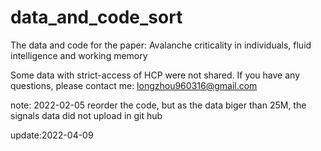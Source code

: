 # data_and_code_sort
The data and code for the paper: Avalanche criticality in individuals, fluid intelligence and working memory  

Some data with strict-access of HCP were not shared.
If you have any questions, please contact me: longzhou960316@gmail.com


note: 2022-02-05
reorder the code, but as the data biger than 25M, the signals data did not upload in git hub

update:2022-04-09
